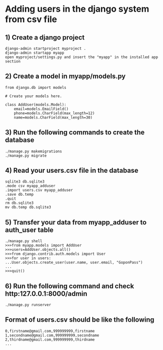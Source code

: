 # Adding users in the django system from csv file

## 1) Create a django project
    django-admin startproject myproject .
    django-admin startapp myapp
    open myproject/settings.py and insert the "myapp" in the installed app section

## 2) Create a model in myapp/models.py

    from django.db import models

    # Create your models here.

    class AddUser(models.Model):
        email=models.EmailField()
        phone=models.CharField(max_length=12)
        name=models.CharField(max_length=30)

## 3) Run the following commands to create the database

    ./manage.py makemigrations
    ./manage.py migrate

## 4) Read your users.csv file in the database

    sqlite3 db.sqlite3
    .mode csv myapp_adduser
    .import users.csv myapp_adduser
    .save db.temp
    .quit
    rm db.sqlite3
    mv db.temp db.sqlite3

## 5) Transfer your data from myapp_adduser to auth_user table

    ./manage.py shell
    >>>from myapp.models import AddUser
    >>>users=AddUser.objects.all()
    >>>from django.contrib.auth.models import User
    >>>for user in users:
    ...User.objects.create_user(user.name, user.email, "GoponPass")
    ...
    >>>quit()

## 6) Run the following command and check http:127.0.0.1:8000/admin
    ./manage.py runserver

## Format of users.csv should be like the following

    0,firstname@gmail.com,999999999,firstname
    1,secondname@gmail.com,999999999,secondname
    2,thirdname@gmail.com,999999999,thirdname
    ...
